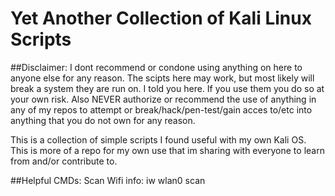 # Yet Another Collection of Kali Linux Scripts
##Disclaimer: I dont recommend or condone using anything on here to anyone else for any reason. The scipts here may work, but most likely will break a system they are run on. I told you here. If you use them you do so at your own risk. Also NEVER authorize or recommend the use of anything in any of my repos to attempt or break/hack/pen-test/gain acces to/etc into anything that you do not own for any reason.

This is a collection of simple scripts I found useful with my own Kali OS. This is more of a repo for my own use that im sharing with everyone to learn from and/or contribute to.

##Helpful CMDs:
Scan Wifi info: iw wlan0 scan

